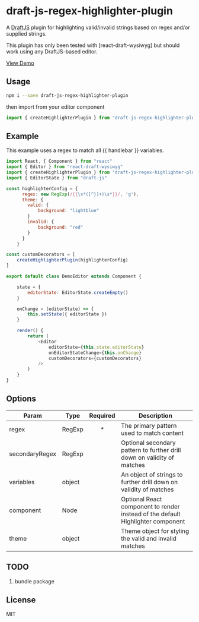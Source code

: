 # draft-js-regex-highlighter-plugin

A [DraftJS] plugin for highlighting valid/invalid strings based on regex and/or supplied strings.

This plugin has only been tested with [react-draft-wysiwyg] but should work using any DraftJS-based editor.

[View Demo][demo]

## Usage

```sh
npm i --save draft-js-regex-highlighter-plugin
```

then import from your editor component

```js
import { createHighlighterPlugin } from "draft-js-regex-highlighter-plugin"
```

## Example

This example uses a regex to match all {{ handlebar }} variables.

```js
import React, { Component } from "react"
import { Editor } from "react-draft-wysiwyg"
import { createHighlighterPlugin } from "draft-js-regex-highlighter-plugin"
import { EditorState } from "draft-js"

const highlighterConfig = {
      regex: new RegExp(/{{\s*([^}]+)\s*}}/, 'g'),
      theme: {
        valid: {
            background: "lightblue"
        }
        invalid: {
            background: "red"
        }
      }
    }

const customDecorators = [
    createHighlighterPlugin(highlighterConfig)
]

export default class DemoEditor extends Component {

    state = {
        editorState: EditorState.createEmpty()
    }

    onChange = (editorState) => {
        this.setState({ editorState })
    }

    render() {
        return (
            <Editor
                editorState={this.state.editorState}
                onEditorStateChange={this.onChange}
                customDecorators={customDecorators}
            />
        )
    }
}
```

## Options

Param | Type | Required | Description 
------|------|:----------:|-------------
regex | RegExp | * | The primary pattern used to match content
secondaryRegex | RegExp | | Optional secondary pattern to further drill down on validity of matches
variables | object | | An object of strings to further drill down on validity of matches
component | Node | | Optional React component to render instead of the default Highlighter component
theme | object | | Theme object for styling the valid and invalid matches

## TODO

1. bundle package

## License

MIT

[demo]: https://stackblitz.com/edit/react-dmbctm
[draftjs]: https://facebook.io/draft-js
[react-draft-wysiwig]: https://github.com/jpuri/react-draft-wysiwyg
[npm]: https://www.npmjs.com/package/draft-js-regex-highlighter-plugin
